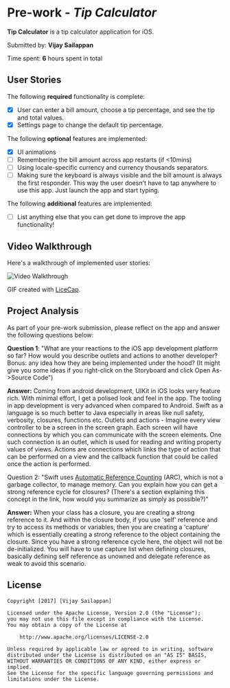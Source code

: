 # Pre-work - *Tip Calculator*

**Tip Calculator** is a tip calculator application for iOS.

Submitted by: **Vijay Sailappan**

Time spent: **6** hours spent in total

## User Stories

The following **required** functionality is complete:

* [X] User can enter a bill amount, choose a tip percentage, and see the tip and total values.
* [X] Settings page to change the default tip percentage.

The following **optional** features are implemented:
* [x] UI animations
* [ ] Remembering the bill amount across app restarts (if <10mins)
* [ ] Using locale-specific currency and currency thousands separators.
* [ ] Making sure the keyboard is always visible and the bill amount is always the first responder. This way the user doesn't have to tap anywhere to use this app. Just launch the app and start typing.

The following **additional** features are implemented:

- [ ] List anything else that you can get done to improve the app functionality!

## Video Walkthrough 

Here's a walkthrough of implemented user stories:

<img src='http://imgur.com/d0TqtWv.gif' title='Video Walkthrough' width='' alt='Video Walkthrough' />

GIF created with [LiceCap](http://www.cockos.com/licecap/).

## Project Analysis

As part of your pre-work submission, please reflect on the app and answer the following questions below:

**Question 1**: "What are your reactions to the iOS app development platform so far? How would you describe outlets and actions to another developer? Bonus: any idea how they are being implemented under the hood? (It might give you some ideas if you right-click on the Storyboard and click Open As->Source Code")

**Answer:** Coming from android development, UIKit in iOS looks very feature rich. With minimal effort, I get a polised look and feel in the app. The tooling in app development is very advanced when compared to Android. Swift as a language is so much better to Java especially in areas like null safety, verbosity, closures, functions etc.
Outlets and actions - Imagine every view controller to be a screen in the screen graph. Each screen will have connections by which you can communicate with the screen elements. One such connection is an outlet, which is used for reading and writing property values of views. Actions are connections which links the type of action that can be performed on a view and the callback function that could be called once the action is performed.


Question 2: "Swift uses [Automatic Reference Counting](https://developer.apple.com/library/content/documentation/Swift/Conceptual/Swift_Programming_Language/AutomaticReferenceCounting.html#//apple_ref/doc/uid/TP40014097-CH20-ID49) (ARC), which is not a garbage collector, to manage memory. Can you explain how you can get a strong reference cycle for closures? (There's a section explaining this concept in the link, how would you summarize as simply as possible?)"

**Answer:** When your class has a closure, you are creating a strong reference to it. And within the closure body, if you use 'self' reference and try to access its methods or variables, then you are creating a 'capture' which is essentially creating a strong reference to the object containing the closure. Since you have a strong reference cycle here, the object will not be de-initialized. You will have to use capture list when defining closures, basically defining self reference as unowned and delegate reference as weak to avoid this scenario.


## License

    Copyright [2017] [Vijay Sailappan]

    Licensed under the Apache License, Version 2.0 (the "License");
    you may not use this file except in compliance with the License.
    You may obtain a copy of the License at

        http://www.apache.org/licenses/LICENSE-2.0

    Unless required by applicable law or agreed to in writing, software
    distributed under the License is distributed on an "AS IS" BASIS,
    WITHOUT WARRANTIES OR CONDITIONS OF ANY KIND, either express or implied.
    See the License for the specific language governing permissions and
    limitations under the License.
